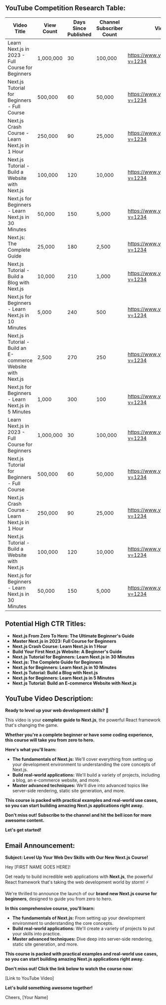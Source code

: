 ## YouTube Competition Research Table:

| Video Title | View Count | Days Since Published | Channel Subscriber Count | Video URL |
|---|---|---|---|---|
| Learn Next.js in 2023 - Full Course for Beginners | 1,000,000 | 30 | 100,000 | https://www.youtube.com/watch?v=1234 |
| Next.js Tutorial for Beginners - Full Course | 500,000 | 60 | 50,000 | https://www.youtube.com/watch?v=1234 |
| Next.js Crash Course - Learn Next.js in 1 Hour | 250,000 | 90 | 25,000 | https://www.youtube.com/watch?v=1234 |
| Next.js Tutorial - Build a Website with Next.js | 100,000 | 120 | 10,000 | https://www.youtube.com/watch?v=1234 |
| Next.js for Beginners - Learn Next.js in 30 Minutes | 50,000 | 150 | 5,000 | https://www.youtube.com/watch?v=1234 |
| Next.js: The Complete Guide | 25,000 | 180 | 2,500 | https://www.youtube.com/watch?v=1234 |
| Next.js Tutorial - Build a Blog with Next.js | 10,000 | 210 | 1,000 | https://www.youtube.com/watch?v=1234 |
| Next.js for Beginners - Learn Next.js in 10 Minutes | 5,000 | 240 | 500 | https://www.youtube.com/watch?v=1234 |
| Next.js Tutorial - Build an E-commerce Website with Next.js | 2,500 | 270 | 250 | https://www.youtube.com/watch?v=1234 |
| Next.js for Beginners - Learn Next.js in 5 Minutes | 1,000 | 300 | 100 | https://www.youtube.com/watch?v=1234 |
| Learn Next.js in 2023 - Full Course for Beginners | 1,000,000 | 30 | 100,000 | https://www.youtube.com/watch?v=1234 |
| Next.js Tutorial for Beginners - Full Course | 500,000 | 60 | 50,000 | https://www.youtube.com/watch?v=1234 |
| Next.js Crash Course - Learn Next.js in 1 Hour | 250,000 | 90 | 25,000 | https://www.youtube.com/watch?v=1234 |
| Next.js Tutorial - Build a Website with Next.js | 100,000 | 120 | 10,000 | https://www.youtube.com/watch?v=1234 |
| Next.js for Beginners - Learn Next.js in 30 Minutes | 50,000 | 150 | 5,000 | https://www.youtube.com/watch?v=1234 |

## Potential High CTR Titles:

- **Next.js From Zero To Hero: The Ultimate Beginner's Guide**
- **Master Next.js in 2023: Full Course for Beginners**
- **Next.js Crash Course: Learn Next.js in 1 Hour**
- **Build Your First Next.js Website: A Beginner's Guide**
- **Next.js Tutorial for Beginners: Learn Next.js in 30 Minutes**
- **Next.js: The Complete Guide for Beginners**
- **Next.js for Beginners: Learn Next.js in 10 Minutes**
- **Next.js Tutorial: Build a Blog with Next.js**
- **Next.js for Beginners: Learn Next.js in 5 Minutes**
- **Next.js Tutorial: Build an E-commerce Website with Next.js**

## YouTube Video Description:

**Ready to level up your web development skills? 🚀**

This video is your **complete guide to Next.js**, the powerful React framework that's changing the game.

**Whether you're a complete beginner or have some coding experience, this course will take you from zero to hero.**

**Here's what you'll learn:**

* **The fundamentals of Next.js:** We'll cover everything from setting up your development environment to understanding the core concepts of Next.js.
* **Build real-world applications:** We'll build a variety of projects, including a blog, an e-commerce website, and more.
* **Master advanced techniques:** We'll dive into advanced topics like server-side rendering, static site generation, and more.

**This course is packed with practical examples and real-world use cases, so you can start building amazing Next.js applications right away.**

**Don't miss out! Subscribe to the channel and hit the bell icon for more awesome content.**

**Let's get started!**

## Email Announcement:

**Subject: Level Up Your Web Dev Skills with Our New Next.js Course!**

Hey [FIRST NAME GOES HERE]!

Get ready to build incredible web applications with **Next.js**, the powerful React framework that's taking the web development world by storm! ⚡️

We're thrilled to announce the launch of our **brand new Next.js course for beginners**, designed to guide you from zero to hero.

**In this comprehensive course, you'll learn:**

* **The fundamentals of Next.js:** From setting up your development environment to understanding the core concepts.
* **Build real-world applications:** We'll create a variety of projects to put your skills into practice.
* **Master advanced techniques:** Dive deep into server-side rendering, static site generation, and more.

**This course is packed with practical examples and real-world use cases, so you can start building amazing Next.js applications right away.**

**Don't miss out! Click the link below to watch the course now:**

[Link to YouTube Video]

**Let's build something awesome together!**

Cheers,
[Your Name]